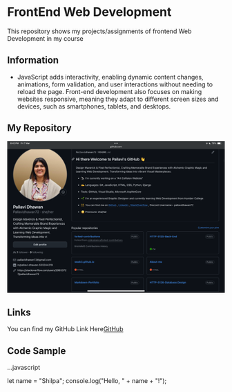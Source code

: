 # FrontEnd Web Development
This repository shows my projects/assignments of frontend Web Development in my course

## Information
- JavaScript adds interactivity, enabling dynamic content changes, animations, form validation, and user interactions without needing to reload the page.
Front-end development also focuses on making websites responsive, meaning they adapt to different screen sizes and devices, such as smartphones, tablets, and desktops. 

## My Repository
![Myrepo](Myrepository.PNG)

## Links
You can find my GitHub Link Here[GitHub](https://github.com/Pallavidhawan72)

## Code Sample
...javascript

let name = "Shilpa";
console.log("Hello, " + name + "!");



